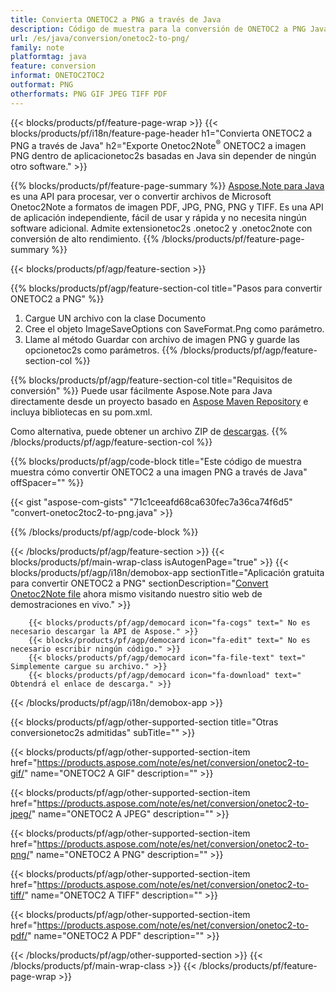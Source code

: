 ```yaml
---
title: Convierta ONETOC2 a PNG a través de Java
description: Código de muestra para la conversión de ONETOC2 a PNG Java. Utilice el código de ejemplo API para la conversión de archivos por lotes ONETOC2 a PNG dentro de cualquier aplicación basada en Java. 
url: /es/java/conversion/onetoc2-to-png/
family: note
platformtag: java
feature: conversion
informat: ONETOC2TOC2
outformat: PNG
otherformats: PNG GIF JPEG TIFF PDF
---
```

{{< blocks/products/pf/feature-page-wrap >}}
{{< blocks/products/pf/i18n/feature-page-header h1="Convierta ONETOC2 a PNG a través de Java" h2="Exporte Onetoc2Note<sup>&reg;</sup> ONETOC2 a imagen PNG dentro de aplicacionetoc2s basadas en Java sin depender de ningún otro software." >}}

{{% blocks/products/pf/feature-page-summary %}}
[Aspose.Note para Java](https://products.aspose.com/note/java/) es una API para procesar, ver o convertir archivos de Microsoft Onetoc2Note a formatos de imagen PDF, JPG, PNG, PNG y TIFF. Es una API de aplicación independiente, fácil de usar y rápida y no necesita ningún software adicional. Admite extensionetoc2s .onetoc2 y .onetoc2note con conversión de alto rendimiento.
{{% /blocks/products/pf/feature-page-summary  %}}

{{< blocks/products/pf/agp/feature-section >}}

{{% blocks/products/pf/agp/feature-section-col title="Pasos para convertir ONETOC2 a PNG" %}}
1. Cargue UN archivo con la clase Documento
2. Cree el objeto ImageSaveOptions con SaveFormat.Png como parámetro.
3. Llame al método Guardar con archivo de imagen PNG y guarde las opcionetoc2s como parámetros.
{{% /blocks/products/pf/agp/feature-section-col %}}

{{% blocks/products/pf/agp/feature-section-col title="Requisitos de conversión" %}}
Puede usar fácilmente Aspose.Note para Java directamente desde un proyecto basado en [Aspose Maven Repository](https://repository.aspose.com/note/) e incluya bibliotecas en su pom.xml.

Como alternativa, puede obtener un archivo ZIP de [descargas](https://releases.aspose.com/note/java).
{{% /blocks/products/pf/agp/feature-section-col %}}

{{% blocks/products/pf/agp/code-block title="Este código de muestra muestra cómo convertir ONETOC2 a una imagen PNG a través de Java" offSpacer="" %}}

{{< gist "aspose-com-gists" "71c1ceeafd68ca630fec7a36ca74f6d5" "convert-onetoc2toc2-to-png.java" >}}

{{% /blocks/products/pf/agp/code-block %}}

{{< /blocks/products/pf/agp/feature-section >}}
{{< blocks/products/pf/main-wrap-class isAutogenPage="true" >}}
{{< blocks/products/pf/agp/i18n/demobox-app sectionTitle="Aplicación gratuita para convertir ONETOC2 a PNG" sectionDescription="[Convert Onetoc2Note file](https://products.aspose.app/note/conversion/onetoc2note-to-png) ahora mismo visitando nuestro sitio web de demostraciones en vivo." >}}

        {{< blocks/products/pf/agp/democard icon="fa-cogs" text=" No es necesario descargar la API de Aspose." >}}
        {{< blocks/products/pf/agp/democard icon="fa-edit" text=" No es necesario escribir ningún código." >}}
        {{< blocks/products/pf/agp/democard icon="fa-file-text" text=" Simplemente cargue su archivo." >}}
        {{< blocks/products/pf/agp/democard icon="fa-download" text=" Obtendrá el enlace de descarga." >}}
		
{{< /blocks/products/pf/agp/i18n/demobox-app >}}

{{< blocks/products/pf/agp/other-supported-section title="Otras conversionetoc2s admitidas" subTitle="" >}}

{{< blocks/products/pf/agp/other-supported-section-item href="https://products.aspose.com/note/es/net/conversion/onetoc2-to-gif/" name="ONETOC2 A GIF" description="" >}}

{{< blocks/products/pf/agp/other-supported-section-item href="https://products.aspose.com/note/es/net/conversion/onetoc2-to-jpeg/" name="ONETOC2 A JPEG" description="" >}}

{{< blocks/products/pf/agp/other-supported-section-item href="https://products.aspose.com/note/es/net/conversion/onetoc2-to-png/" name="ONETOC2 A PNG" description="" >}}

{{< blocks/products/pf/agp/other-supported-section-item href="https://products.aspose.com/note/es/net/conversion/onetoc2-to-tiff/" name="ONETOC2 A TIFF" description="" >}}

{{< blocks/products/pf/agp/other-supported-section-item href="https://products.aspose.com/note/es/net/conversion/onetoc2-to-pdf/" name="ONETOC2 A PDF" description="" >}}



{{< /blocks/products/pf/agp/other-supported-section >}}
{{< /blocks/products/pf/main-wrap-class >}}
{{< /blocks/products/pf/feature-page-wrap >}}